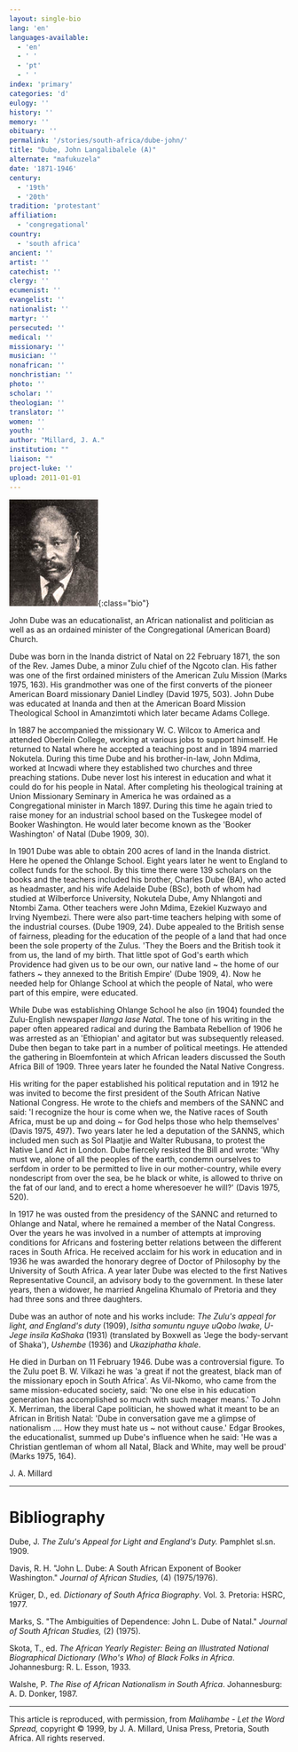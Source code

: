```yaml
---
layout: single-bio
lang: 'en'
languages-available:
  - 'en'
  - ' '
  - 'pt'
  - ' '
index: 'primary'
categories: 'd'
eulogy: ''
history: ''
memory: ''
obituary: ''
permalink: '/stories/south-africa/dube-john/'
title: "Dube, John Langalibalele (A)"
alternate: "mafukuzela"
date: '1871-1946'
century:
  - '19th'
  - '20th'
tradition: 'protestant'
affiliation:
  - 'congregational'
country:
  - 'south africa'
ancient: ''
artist: ''
catechist: ''
clergy: ''
ecumenist: ''
evangelist: ''
nationalist: ''
martyr: ''
persecuted: ''
medical: ''
missionary: ''
musician: ''
nonafrican: ''
nonchristian: ''
photo: ''
scholar: ''
theologian: ''
translator: ''
women: ''
youth: ''
author: "Millard, J. A."
institution: ""
liaison: ""
project-luke: ''
upload: 2011-01-01
---
```


![John Dube](/images/bio-pics/southafrica/dube-john/Dube-John-L.jpg){:class="bio"}

John Dube was an educationalist, an African nationalist and politician as well as as an ordained minister of the Congregational (American Board) Church.

Dube was born in the Inanda district of Natal on 22 February 1871, the son of the Rev. James Dube, a minor Zulu chief of the Ngcoto clan. His father was one of the first ordained ministers of the American Zulu Mission (Marks 1975, 163). His grandmother was one of the first converts of the pioneer American Board missionary Daniel Lindley (David 1975, 503). John Dube was educated at Inanda and then at the American Board Mission Theological School in Amanzimtoti which later became Adams College.

In 1887 he accompanied the missionary W. C. Wilcox to America and attended Oberlein College, working at various jobs to support himself. He returned to Natal where he accepted a teaching post and in 1894 married Nokutela. During this time Dube and his brother-in-law, John Mdima, worked at Incwadi where they established two churches and three preaching stations. Dube never lost his interest in education and what it could do for his people in Natal. After completing his theological training at Union Missionary Seminary in America he was ordained as a Congregational minister in March 1897. During this time he again tried to raise money for an industrial school based on the Tuskegee model of Booker Washington. He would later become known as the 'Booker Washington' of Natal (Dube 1909, 30).

In 1901 Dube was able to obtain 200 acres of land in the Inanda district. Here he opened the Ohlange School. Eight years later he went to England to collect funds for the school. By this time there were 139 scholars on the books and the teachers included his brother, Charles Dube (BA), who acted as headmaster, and his wife Adelaide Dube (BSc), both of whom had studied at Wilberforce University, Nokutela Dube, Amy Nhlangoti and Ntombi Zama. Other teachers were John Mdima, Ezekiel Kuzwayo and Irving Nyembezi. There were also part-time teachers helping with some of the industrial courses. (Dube 1909, 24). Dube appealed to the British sense of fairness, pleading for the education of the people of a land that had once been the sole property of the Zulus. 'They the Boers and the British took it from us, the land of my birth. That little spot of God's earth which Providence had given us to be our own, our native land ~ the home of our fathers ~ they annexed to the British Empire' (Dube 1909, 4). Now he needed help for Ohlange School at which the people of Natal, who were part of this empire, were educated.

While Dube was establishing Ohlange School he also (in 1904) founded the Zulu-English newspaper *Ilanga lase Natal*. The tone of his writing in the paper often appeared radical and during the Bambata Rebellion of 1906 he was arrested as an 'Ethiopian' and agitator but was subsequently released. Dube then began to take part in a number of political meetings. He attended the gathering in Bloemfontein at which African leaders discussed the South Africa Bill of 1909. Three years later he founded the Natal Native Congress.

His writing for the paper established his political reputation and in 1912 he was invited to become the first president of the South African Native National Congress. He wrote to the chiefs and members of the SANNC and said: 'I recognize the hour is come when we, the Native races of South Africa, must be up and doing ~ for God helps those who help themselves' (Davis 1975, 497). Two years later he led a deputation of the SANNS, which included men such as Sol Plaatjie and Walter Rubusana, to protest the Native Land Act in London. Dube fiercely resisted the Bill and wrote: 'Why must we, alone of all the peoples of the earth, condemn ourselves to serfdom in order to be permitted to live in our mother-country, while every nondescript from over the sea, be he black or white, is allowed to thrive on the fat of our land, and to erect a home wheresoever he will?' (Davis 1975, 520).

In 1917 he was ousted from the presidency of the SANNC and returned to Ohlange and Natal, where he remained a member of the Natal Congress. Over the years he was involved in a number of attempts at improving conditions for Africans and fostering better relations between the different races in South Africa. He received acclaim for his work in education and in 1936 he was awarded the honorary degree of Doctor of Philosophy by the University of South Africa. A year later Dube was elected to the first Natives Representative Council, an advisory body to the government. In these later years, then a widower, he married Angelina Khumalo of Pretoria and they had three sons and three daughters.

Dube was an author of note and his works include: *The Zulu's appeal for light, and England's duty* (1909), *Isitha somuntu nguye uQobo lwake, U-Jege insila KaShaka* (1931) (translated by Boxwell as 'Jege the body-servant of Shaka'), *Ushembe* (1936) and *Ukaziphatha khale*.

He died in Durban on 11 February 1946. Dube was a controversial figure. To the Zulu poet B. W. Vilkazi he was 'a great if not the greatest, black man of the missionary epoch in South Africa'. As Vil-Nkomo, who came from the same mission-educated society, said: 'No one else in his education generation has accomplished so much with such meager means.' To John X. Merriman, the liberal Cape politician, he showed what it meant to be an African in British Natal: 'Dube in conversation gave me a glimpse of nationalism …. How they must hate us ~ not without cause.' Edgar Brookes, the educationalist, summed up Dube's influence when he said: 'He was a Christian gentleman of whom all Natal, Black and White, may well be proud' (Marks 1975, 164).

J. A. Millard

---

# Bibliography

Dube, J.  *The Zulu's Appeal for Light and England's Duty.* Pamphlet sl.sn. 1909.

Davis, R. H.  "John L. Dube: A South African Exponent of Booker Washington."  *Journal of African Studies,* (4) (1975/1976).

Krüger, D., ed.  *Dictionary of South Africa Biography*. Vol. 3. Pretoria: HSRC, 1977.

Marks, S.  "The Ambiguities of Dependence: John L. Dube of Natal."  *Journal of South African Studies,* (2) (1975).

Skota, T., ed.  *The African Yearly Register: Being an Illustrated National Biographical Dictionary (Who's Who) of Black Folks in Africa*. Johannesburg: R. L. Esson, 1933.

Walshe, P.  *The Rise of African Nationalism in South Africa*. Johannesburg: A. D. Donker, 1987.

---

This article is reproduced, with permission, from *Malihambe - Let the Word Spread,* copyright &copy; 1999, by J. A. Millard, Unisa Press, Pretoria, South Africa.  All rights reserved.